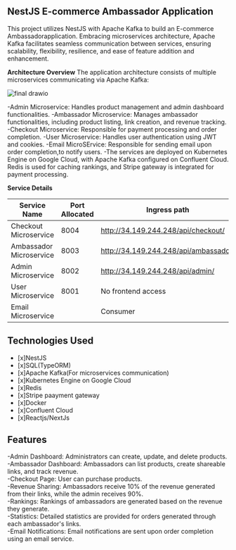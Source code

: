 ## NestJS E-commerce Ambassador Application

This project utilizes NestJS with Apache Kafka to build an E-commerce  Ambassadorapplication. Embracing microservices architecture, Apache Kafka facilitates seamless communication between services, ensuring scalability, flexibility, resilience, and ease of feature addition and enhancement.

**Architecture Overview**
The application architecture consists of multiple microservices communicating via Apache Kafka:

![final drawio](https://github.com/MuhammedAfsalkp/Nestjs-Ambassdor-Microservices/assets/82488425/1db03737-2aa7-4b56-9952-14dd419f9cf1) 


-Admin Microservice: Handles product management and admin dashboard functionalities.
-Ambassador Microservice: Manages ambassador functionalities, including product listing, link creation, and revenue tracking.
-Checkout Microservice: Responsible for payment processing and order completion.
-User Microservice: Handles user authentication using JWT and cookies.
-Email MicroSErvice: Responsible for sending email upon order completion,to  notify users.
-The services are deployed on Kubernetes Engine on Google Cloud, with Apache Kafka configured on Confluent Cloud. Redis is used for caching rankings, and Stripe gateway is integrated for payment processing.  

**Service Details**

| Service Name            | Port Allocated | Ingress path                          | Kafka Topic             |
|-------------------------|----------------|---------------------------------------|-------------------------|
| Checkout Microservice   | 8004           | http://34.149.244.248/api/checkout/   | checkout_topic          |
| Ambassador Microservice |  8003          | http://34.149.244.248/api/ambassador/  | ambassador_topic        |
| Admin Microservice      | 8002           | http://34.149.244.248/api/admin/       | admin_topic             |
| User Microservice       | 8001           | No frontend access                    |                         |
| Email Microservice      |                | Consumer                              | email_topic             |

## Technologies Used 
- [x]NestJS  
- [x]SQL(TypeORM)  
- [x]Apache Kafka(For microservices communication)  
- [x]Kubernetes Engine on Google Cloud  
- [x]Redis  
- [x]Stripe paayment gateway  
- [x]Docker  
- [x]Confluent Cloud  
- [x]Reactjs/NextJs


## Features
-Admin Dashboard: Administrators can create, update, and delete products. 
-Ambassador Dashboard: Ambassadors can list products, create shareable links, and track revenue.  
-Checkout Page: User can purchase products.  
-Revenue Sharing: Ambassadors receive 10% of the revenue generated from their links, while the admin receives 90%.  
-Rankings: Rankings of ambassadors are generated based on the revenue they generate.  
-Statistics: Detailed statistics are provided for orders generated through each ambassador's links.  
-Email Notifications: Email notifications are sent upon order completion using an email service.  

